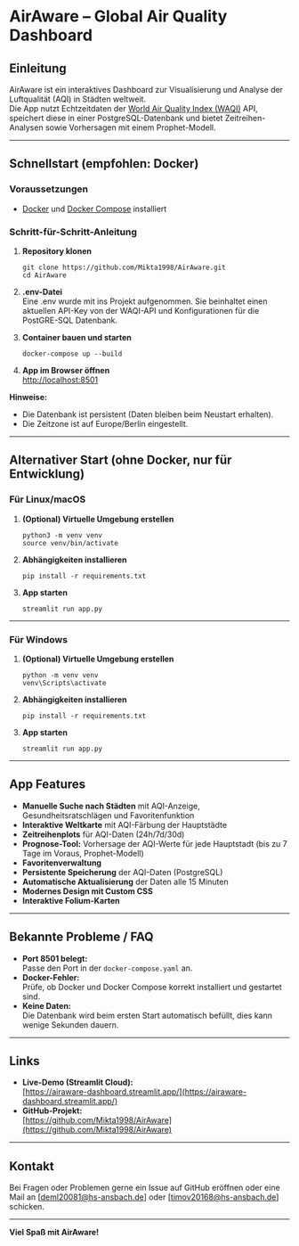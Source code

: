 # AirAware – Global Air Quality Dashboard

## Einleitung

AirAware ist ein interaktives Dashboard zur Visualisierung und Analyse der Luftqualität (AQI) in Städten weltweit.  
Die App nutzt Echtzeitdaten der [World Air Quality Index (WAQI)](https://waqi.info/) API, speichert diese in einer PostgreSQL-Datenbank und bietet Zeitreihen-Analysen sowie Vorhersagen mit einem Prophet-Modell.

---

## Schnellstart (empfohlen: Docker)

### Voraussetzungen

- [Docker](https://www.docker.com/get-started) und [Docker Compose](https://docs.docker.com/compose/install/) installiert

### Schritt-für-Schritt-Anleitung

1. **Repository klonen**
    ```
    git clone https://github.com/Mikta1998/AirAware.git
    cd AirAware
    ```

2. **.env-Datei**  
    Eine .env wurde mit ins Projekt aufgenommen.
    Sie beinhaltet einen aktuellen API-Key von der WAQI-API und Konfigurationen für die PostGRE-SQL Datenbank.

3. **Container bauen und starten**
    ```
    docker-compose up --build
    ```

4. **App im Browser öffnen**  
   [http://localhost:8501](http://localhost:8501)

**Hinweise:**  
- Die Datenbank ist persistent (Daten bleiben beim Neustart erhalten).
- Die Zeitzone ist auf Europe/Berlin eingestellt.

---

## Alternativer Start (ohne Docker, nur für Entwicklung)

### Für Linux/macOS

1. **(Optional) Virtuelle Umgebung erstellen**
    ```
    python3 -m venv venv
    source venv/bin/activate
    ```

2. **Abhängigkeiten installieren**
    ```
    pip install -r requirements.txt
    ```

3. **App starten**
    ```
    streamlit run app.py
    ```

---

### Für Windows

1. **(Optional) Virtuelle Umgebung erstellen**
    ```
    python -m venv venv
    venv\Scripts\activate
    ```

2. **Abhängigkeiten installieren**
    ```
    pip install -r requirements.txt
    ```

3. **App starten**
    ```
    streamlit run app.py
    ```

---

## App Features

- **Manuelle Suche nach Städten** mit AQI-Anzeige, Gesundheitsratschlägen und Favoritenfunktion
- **Interaktive Weltkarte** mit AQI-Färbung der Hauptstädte
- **Zeitreihenplots** für AQI-Daten (24h/7d/30d)
- **Prognose-Tool:** Vorhersage der AQI-Werte für jede Hauptstadt (bis zu 7 Tage im Voraus, Prophet-Modell)
- **Favoritenverwaltung**
- **Persistente Speicherung** der AQI-Daten (PostgreSQL)
- **Automatische Aktualisierung** der Daten alle 15 Minuten
- **Modernes Design mit Custom CSS**
- **Interaktive Folium-Karten**

---

## Bekannte Probleme / FAQ

- **Port 8501 belegt:**  
  Passe den Port in der `docker-compose.yaml` an.
- **Docker-Fehler:**  
  Prüfe, ob Docker und Docker Compose korrekt installiert und gestartet sind.
- **Keine Daten:**  
  Die Datenbank wird beim ersten Start automatisch befüllt, dies kann wenige Sekunden dauern.

---

## Links

- **Live-Demo (Streamlit Cloud):**  
  [https://airaware-dashboard.streamlit.app/](https://airaware-dashboard.streamlit.app/)
- **GitHub-Projekt:**  
  [https://github.com/Mikta1998/AirAware](https://github.com/Mikta1998/AirAware)

---

## Kontakt

Bei Fragen oder Problemen gerne ein Issue auf GitHub eröffnen oder eine Mail an [deml20081@hs-ansbach.de] oder [timov20168@hs-ansbach.de] schicken.

---

**Viel Spaß mit AirAware!**
